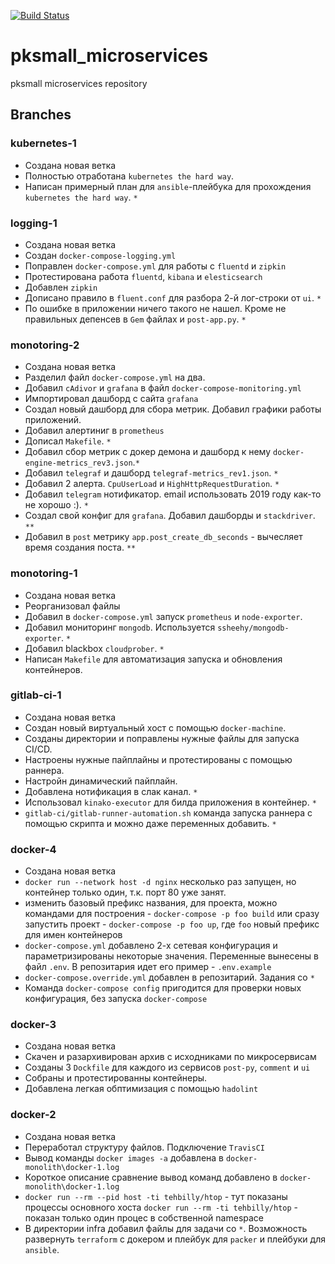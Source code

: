 [![Build Status](https://travis-ci.com/Otus-DevOps-2019-08/pksmall_microservices.svg?branch=master)](https://travis-ci.com/Otus-DevOps-2019-08/pksmall_microservices)

# pksmall_microservices

pksmall microservices repository

## Branches

### kubernetes-1
+ Создана новая ветка
+ Полностью отработана `kubernetes the hard way`.
+ Написан примерный план для `ansible`-плейбука для прохождения 
`kubernetes the hard way`. `*`

### logging-1
+ Создана новая ветка
+ Создан `docker-compose-logging.yml`
+ Поправлен `docker-compose.yml` для работы с `fluentd` и `zipkin`
+ Протестирована работа `fluentd`, `kibana` и `elesticsearch`
+ Добавлен `zipkin`
+ Дописано правило в `fluent.conf` для разбора 2-й лог-строки от `ui`. `*`
+ По ошибке в приложении ничего такого не нашел. Кроме  не правильных депенсев в `Gem` файлах
  и `post-app.py`. `*`

### monotoring-2
+ Создана новая ветка
+ Разделил файл `docker-compose.yml` на два.
+ Добавил `cAdivor` и `grafana` в файл `docker-compose-monitoring.yml`
+ Импортировал дашборд с сайта `grafana`
+ Создал новый дашборд для сбора метрик. Добавил графики работы приложений.
+ Добавил алертиниг в `prometheus`
+ Дописал `Makefile`. `*`
+ Добавил сбор метрик с докер демона и дашборд к нему `docker-engine-metrics_rev3.json`.`*`
+ Добавил `telegraf` и дашборд `telegraf-metrics_rev1.json`. `*`
+ Добавил 2 алерта. `CpuUserLoad` и `HighHttpRequestDuration`. `*`
+ Добавил `telegram` нотификатор. email использовать 2019 году как-то не хорошо :). `*`
+ Создал свой конфиг для `grafana`. Добавил дашборды и `stackdriver`. `**`
+ Добавил в `post` метрику `app.post_create_db_seconds` - вычесляет время создания поста. `**`


### monotoring-1
+ Создана новая ветка
+ Реорганизовал файлы
+ Добавил в `docker-compose.yml` запуск `prometheus` и `node-exporter`.
+ Добавил мониторинг `mongodb`. Используется `ssheehy/mongodb-exporter`. `*`
+ Добавил blackbox  `cloudprober`. `*`
+ Написан `Makefile` для автоматизация запуска и обновления контейнеров.

### gitlab-ci-1
+ Создана новая ветка
+ Создан новый виртуальный хост с помощью `docker-machine`.
+ Созданы директории и поправлены нужные файлы для запуска CI/CD.
+ Настроены нужные пайплайны и протестированы с помощью раннера.
+ Настройн динамический пайплайн.
+ Добавлена нотификация в слак канал. `*`
+ Использовал `kinako-executor` для билда приложения в контейнер. `*` 
+ `gitlab-ci/gitlab-runner-automation.sh` команда запуска раннера с помощью скрипта и 
  можно даже переменных добавить. `*`
  
### docker-4
+ Создана новая ветка
+ `docker run --network host -d nginx` несколько раз запущен, но контейнер только один, т.к.
порт 80 уже занят.
+ изменить базовый префикс названия, для проекта, можно командами для построения - 
`docker-compose -p foo build` или сразу запустить проект - `docker-compose -p foo up`, 
где `foo` новый префикс для имен контейнеров
+ `docker-compose.yml` добавлено 2-х сетевая конфигурация и параметризированы некоторые
значения. Переменные вынесены в файл `.env`. В репозитария идет его пример - `.env.example`
+ `docker-compose.override.yml` добавлен в репозитарий. Задания со `*`
+ Команда `docker-compose config` пригодится для проверки новых конфигурация, без запуска `docker-compose` 

### docker-3
+ Создана новая ветка
+ Скачен и разархивирован архив с исходниками по микросервисам
+ Созданы 3 `Dockfile` для каждого из сервисов `post-py`, `comment` и `ui`
+ Собраны и протестированны контейнеры.
+ Добавлена легкая обптимизация с помощью `hadolint`

### docker-2
+ Создана новая ветка
+ Переработал структуру файлов. Подключение `TravisCI`
+ Вывод команды `docker images -a` добавлена в `docker-monolith\docker-1.log`
+ Короткое описание сравнение вывод команд добавлено в  `docker-monolith\docker-1.log`
+ `docker run --rm --pid host -ti tehbilly/htop` - тут показаны процессы основного хоста
`docker run --rm -ti tehbilly/htop` - показан только один процес в собственной namespace
+ В директории infra добавил файлы для задачи со `*`. Возможность развернуть `terraform` с докером и 
плейбук для `packer` и плейбуки для `ansible`.
